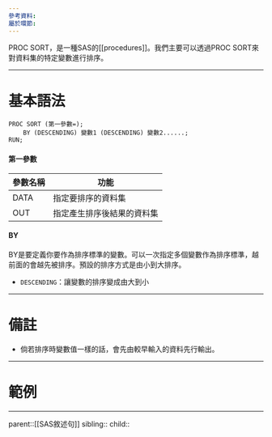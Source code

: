 ```yaml
---
參考資料: 
屬於環節:
---
```

PROC SORT，是一種SAS的[[procedures]]。我們主要可以透過PROC SORT來對資料集的特定變數進行排序。
- - -
# 基本語法
```SAS
PROC SORT (第一參數=);
	BY (DESCENDING) 變數1 (DESCENDING) 變數2......;
RUN;
```

#### 第一參數

| 參數名稱 | 功能            |
| ---- | ------------- |
| DATA | 指定要排序的資料集     |
| OUT  | 指定產生排序後結果的資料集 |

#### BY
BY是要定義你要作為排序標準的變數。可以一次指定多個變數作為排序標準，越前面的會越先被排序。預設的排序方式是由小到大排序。

- `DESCENDING`：讓變數的排序變成由大到小

- - -
# 備註
- 倘若排序時變數值一樣的話，會先由較早輸入的資料先行輸出。
- - -
# 範例

- - -
parent::[[SAS敘述句]]
sibling::
child::